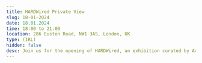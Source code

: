 ```yaml
---
title: HARDWired Private View
slug: 18-01-2024
date: 18.01.2024
time: 18:00 to 21:00
location: 286 Euston Road, NW1 3AS, London, UK
type: (IRL)
hidden: false
desc: Join us for the opening of HARDWired, an exhibition curated by Autonomous Sheep. onoffon radio will be narrowcasting throughout the evening -- tune in live from the space.
---
```

